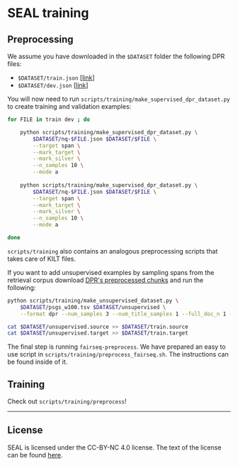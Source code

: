 # SEAL training

## Preprocessing

We assume you have downloaded in the `$DATASET` folder the following DPR files:
* `$DATASET/train.json` [[link](https://dl.fbaipublicfiles.com/dpr/data/retriever/biencoder-nq-train.json.gz)]
* `$DATASET/dev.json` [[link](https://dl.fbaipublicfiles.com/dpr/data/retriever/biencoder-nq-dev.json.gz)]

You will now need to run `scripts/training/make_supervised_dpr_dataset.py` to create training and validation examples:

```bash
for FILE in train dev ; do

    python scripts/training/make_supervised_dpr_dataset.py \
        $DATASET/nq-$FILE.json $DATASET/$FILE \
        --target span \
        --mark_target \
        --mark_silver \
        --n_samples 10 \
        --mode a
    
    python scripts/training/make_supervised_dpr_dataset.py \
        $DATASET/nq-$FILE.json $DATASET/$FILE \
        --target span \
        --mark_target \
        --mark_silver \
        --n_samples 10 \
        --mode a

done
```

`scripts/training` also contains an analogous preprocessing scripts that takes care of KILT files.

If you want to add unsupervised examples by sampling spans from the retrieval corpus download [DPR's preprocessed chunks](https://dl.fbaipublicfiles.com/dpr/wikipedia_split/psgs_w100.tsv.gz) and run the following:

```bash
python scripts/training/make_unsupervised_dataset.py \
    $DATASET/psgs_w100.tsv $DATASET/unsupervised \
    --format dpr --num_samples 3 --num_title_samples 1 --full_doc_n 1 --mark_pretraining

cat $DATASET/unsupervised.source >> $DATASET/train.source
cat $DATASET/unsupervised.target >> $DATASET/train.target
```

The final step is running `fairseq-preprocess`. We have prepared an easy to use script in `scripts/training/preprocess_fairseq.sh`.
The instructions can be found inside of it.

## Training

Check out `scripts/training/preprocess`!

____

## License
SEAL is licensed under the CC-BY-NC 4.0 license. The text of the license can be found [here](https://github.com/facebookresearch/SEAL/blob/main/LICENSE).
